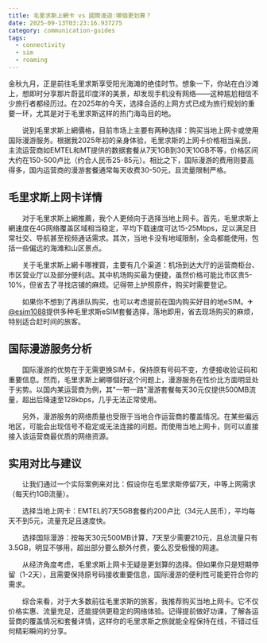 ```yaml
---
title: 毛里求斯上網卡 vs 國際漫遊:哪個更划算？
date: 2025-09-13T03:23:16.937275
category: communication-guides
tags:
  - connectivity
  - sim
  - roaming
---
```


金秋九月，正是前往毛里求斯享受阳光海滩的绝佳时节。想象一下，你站在白沙滩上，想即时分享那片蔚蓝印度洋的美景，却发现手机没有网络——这种尴尬相信不少旅行者都经历过。在2025年的今天，选择合适的上网方式已成为旅行规划的重要一环，尤其是对于毛里求斯这样的热门海岛目的地。

　　说到毛里求斯上網價格，目前市场上主要有两种选择：购买当地上网卡或使用国际漫游服务。根据我2025年初的亲身体验，毛里求斯的上网卡价格相当亲民，主流运营商如EMTEL和MT提供的数据套餐从7天1GB到30天10GB不等，价格区间大约在150-500卢比（约合人民币25-85元）。相比之下，国际漫游的费用则要高得多，国内运营商的漫游套餐通常每天收费30-50元，且流量限制严格。

## 毛里求斯上网卡详情

　　对于毛里求斯上網推薦，我个人更倾向于选择当地上网卡。首先，毛里求斯上網速度在4G网络覆盖区域相当稳定，平均下载速度可达15-25Mbps，足以满足日常社交、导航甚至视频通话需求。其次，当地卡没有地域限制，全岛都能使用，包括一些偏远的海滩和山区景点。

　　关于毛里求斯上網卡哪裡買，主要有几个渠道：机场到达大厅的运营商柜台、市区营业厅以及部分便利店。其中机场购买最为便捷，虽然价格可能比市区贵5-10%，但省去了寻找店铺的麻烦。记得带上护照原件，购买时需要登记。

　　如果你不想到了再排队购买，也可以考虑提前在国内购买好目的地eSIM。✈[@esim1088](https://t.me/s/esim1088)提供多种毛里求斯eSIM套餐选择，落地即用，省去现场购买的麻烦，特别适合赶时间的旅客。

## 国际漫游服务分析

　　国际漫游的优势在于无需更换SIM卡，保持原有号码不变，方便接收验证码和重要信息。然而，毛里求斯上網哪個好这个问题上，漫游服务在性价比方面明显处于劣势。以国内某运营商为例，其"一带一路"漫游套餐每天30元仅提供500MB流量，超出后降速至128kbps，几乎无法正常使用。

　　另外，漫游服务的网络质量也受限于当地合作运营商的覆盖情况。在某些偏远地区，可能会出现信号不稳定或无法连接的问题。而使用当地上网卡，则可以直接接入该运营商最优质的网络资源。

## 实用对比与建议

　　让我们通过一个实际案例来对比：假设你在毛里求斯停留7天，中等上网需求（每天约1GB流量）。

　　选择当地上网卡：EMTEL的7天5GB套餐约200卢比（34元人民币），平均每天不到5元，流量充足且速度快。

　　选择国际漫游：按每天30元500MB计算，7天至少需要210元，且总流量只有3.5GB，明显不够用，超出部分要么额外付费，要么忍受极慢的网速。

　　从经济角度考虑，毛里求斯上网卡无疑是更划算的选择。但如果你只是短期停留（1-2天），且需要保持原号码接收重要信息，国际漫游的便利性可能更符合你的需求。

　　综合来看，对于大多数前往毛里求斯的旅客，我推荐购买当地上网卡。它不仅价格实惠、流量充足，还能提供更稳定的网络体验。记得提前做好功课，了解各运营商的覆盖情况和套餐详情，这样你的毛里求斯之旅就能全程保持在线，不错过任何精彩瞬间的分享。